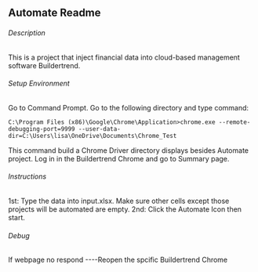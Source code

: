 ## Automate Readme

###### Description
This is a project that inject financial data into cloud-based management software Buildertrend.


###### Setup Environment
Go to Command Prompt.
Go to the  following directory and type command:

```
C:\Program Files (x86)\Google\Chrome\Application>chrome.exe --remote-debugging-port=9999 --user-data-dir=C:\Users\lisa\OneDrive\Documents\Chrome_Test
```
This command build a Chrome Driver directory displays besides Automate project.
Log in in the Buildertrend Chrome and go to Summary page.


###### Instructions
1st: Type the data into input.xlsx. Make sure other cells except those projects will be automated are empty.
2nd: Click the Automate Icon then start.


###### Debug
If webpage no respond
----Reopen the spcific Buildertrend Chrome
